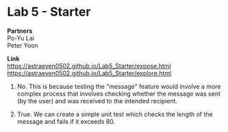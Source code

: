 # Lab 5 - Starter

**Partners**\
Po-Yu Lai\
Peter Yoon

**Link**\
https://astraeven0502.github.io/Lab5_Starter/expose.html
https://astraeven0502.github.io/Lab5_Starter/explore.html

1. No. This is because testing the "message" feature would involve a more complex process that involves checking whether the message was sent (by the user) and was received to the intended recipient.

2. True. We can create a simple unit test which checks the length of the message and fails if it exceeds 80.
